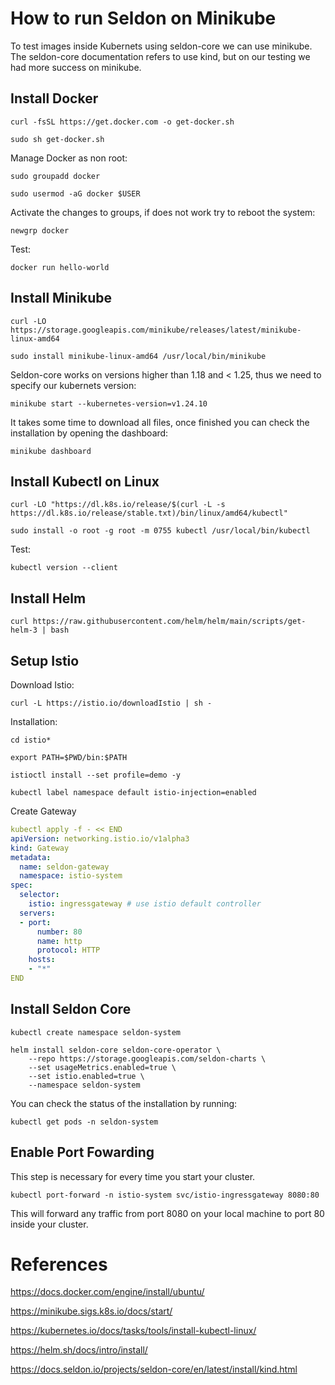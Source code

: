 # How to run Seldon on Minikube

To test images inside Kubernets using seldon-core we can use minikube. The seldon-core documentation refers to use kind, but on our testing we had more success on minikube.

## Install Docker

```
curl -fsSL https://get.docker.com -o get-docker.sh
```
```
sudo sh get-docker.sh
```

Manage Docker as non root:
```
sudo groupadd docker
```
```
sudo usermod -aG docker $USER
```

Activate the changes to groups, if does not work try to reboot the system:

```
newgrp docker
```
Test:
```
docker run hello-world
```

## Install Minikube
```
curl -LO https://storage.googleapis.com/minikube/releases/latest/minikube-linux-amd64
```
```
sudo install minikube-linux-amd64 /usr/local/bin/minikube
```

Seldon-core works on versions higher than 1.18 and < 1.25, thus we need to specify our kubernets version:
```
minikube start --kubernetes-version=v1.24.10
```
It takes some time to download all files, once finished you can check the installation by opening the dashboard:
```
minikube dashboard
```

## Install Kubectl on Linux
```
curl -LO "https://dl.k8s.io/release/$(curl -L -s https://dl.k8s.io/release/stable.txt)/bin/linux/amd64/kubectl"
```
```
sudo install -o root -g root -m 0755 kubectl /usr/local/bin/kubectl
```
Test:
``` 
kubectl version --client
```

## Install Helm
```
curl https://raw.githubusercontent.com/helm/helm/main/scripts/get-helm-3 | bash
```
## Setup Istio

Download Istio:
```
curl -L https://istio.io/downloadIstio | sh -
```

Installation:
```
cd istio*
```
```
export PATH=$PWD/bin:$PATH
```
```
istioctl install --set profile=demo -y
```

```
kubectl label namespace default istio-injection=enabled
```

Create Gateway

```yaml
kubectl apply -f - << END
apiVersion: networking.istio.io/v1alpha3
kind: Gateway
metadata:
  name: seldon-gateway
  namespace: istio-system
spec:
  selector:
    istio: ingressgateway # use istio default controller
  servers:
  - port:
      number: 80
      name: http
      protocol: HTTP
    hosts:
    - "*"
END
```
## Install Seldon Core

```
kubectl create namespace seldon-system
```

```
helm install seldon-core seldon-core-operator \
    --repo https://storage.googleapis.com/seldon-charts \
    --set usageMetrics.enabled=true \
    --set istio.enabled=true \
    --namespace seldon-system
```

You can check the status of the installation by running:

```
kubectl get pods -n seldon-system
```

## Enable Port Fowarding

This step is necessary for every time you start your cluster.

```
kubectl port-forward -n istio-system svc/istio-ingressgateway 8080:80
```

This will forward any traffic from port 8080 on your local machine to port 80 inside your cluster.

# References

https://docs.docker.com/engine/install/ubuntu/

https://minikube.sigs.k8s.io/docs/start/

https://kubernetes.io/docs/tasks/tools/install-kubectl-linux/

https://helm.sh/docs/intro/install/

https://docs.seldon.io/projects/seldon-core/en/latest/install/kind.html




